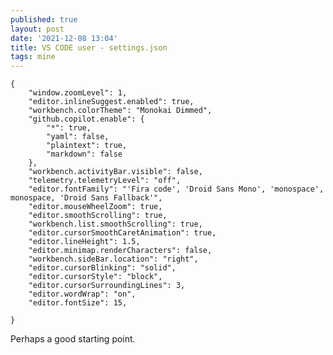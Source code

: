 ```yaml
---
published: true
layout: post
date: '2021-12-08 13:04'
title: VS CODE user - settings.json
tags: mine 
---
```

    {
        "window.zoomLevel": 1,
        "editor.inlineSuggest.enabled": true,
        "workbench.colorTheme": "Monokai Dimmed",
        "github.copilot.enable": {
            "*": true,
            "yaml": false,
            "plaintext": true,
            "markdown": false
        },
        "workbench.activityBar.visible": false,
        "telemetry.telemetryLevel": "off",
        "editor.fontFamily": "'Fira code', 'Droid Sans Mono', 'monospace', monospace, 'Droid Sans Fallback'",
        "editor.mouseWheelZoom": true,
        "editor.smoothScrolling": true,
        "workbench.list.smoothScrolling": true,
        "editor.cursorSmoothCaretAnimation": true,
        "editor.lineHeight": 1.5,
        "editor.minimap.renderCharacters": false,
        "workbench.sideBar.location": "right",
        "editor.cursorBlinking": "solid",
        "editor.cursorStyle": "block",
        "editor.cursorSurroundingLines": 3,
        "editor.wordWrap": "on",
        "editor.fontSize": 15,

    }

Perhaps a good starting point.
